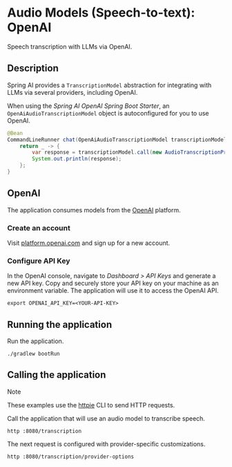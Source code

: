 # Audio Models (Speech-to-text): OpenAI

Speech transcription with LLMs via OpenAI.

## Description

Spring AI provides a `TranscriptionModel` abstraction for integrating with LLMs via several providers, including OpenAI.

When using the _Spring AI OpenAI Spring Boot Starter_, an `OpenAiAudioTranscriptionModel` object is autoconfigured for you to use OpenAI.

```java
@Bean
CommandLineRunner chat(OpenAiAudioTranscriptionModel transcriptionModel) {
    return _ -> {
        var response = transcriptionModel.call(new AudioTranscriptionPrompt(audioFile)).getResult().getOutput();
        System.out.println(response);
    };
}
```

## OpenAI

The application consumes models from the [OpenAI](https://openai.com) platform.

### Create an account

Visit [platform.openai.com](https://platform.openai.com) and sign up for a new account.

### Configure API Key

In the OpenAI console, navigate to _Dashboard > API Keys_ and generate a new API key.
Copy and securely store your API key on your machine as an environment variable.
The application will use it to access the OpenAI API.

```shell
export OPENAI_API_KEY=<YOUR-API-KEY>
```

## Running the application

Run the application.

```shell
./gradlew bootRun
```

## Calling the application

> [!NOTE]
> These examples use the [httpie](https://httpie.io) CLI to send HTTP requests.

Call the application that will use an audio model to transcribe speech.

```shell
http :8080/transcription
```

The next request is configured with provider-specific customizations.

```shell
http :8080/transcription/provider-options
```
